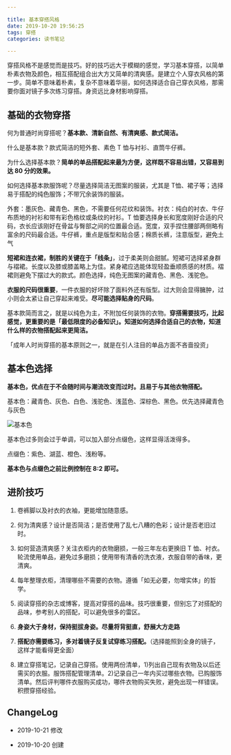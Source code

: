 ```yaml
---

title: 基本穿搭风格
date: 2019-10-20 19:56:25
tags: 穿搭
categories: 读书笔记

---
```


穿搭风格不是感觉而是技巧。好的技巧远大于模糊的感觉，学习基本穿搭，以简单朴素衣物及颜色，相互搭配组合出大方又简单的清爽感。是建立个人穿衣风格的第一步。简单不意味着朴素，复杂不意味着华丽，如何选择适合自己穿衣风格，那需要你面对镜子多次练习穿搭。身资远比身材影响穿搭。

<!--more-->

## 基础的衣物穿搭

何为普通时尚穿搭呢？**基本款、清新自然、有清爽感、款式简洁。**

什么是基本款？款式简洁的短外套、素色 T 恤与衬衫、直筒牛仔裤。

为什么选择基本款？**简单的单品搭配起来最为方便，这样既不容易出错，又容易到达 80 分的效果。**

如何选择基本款服饰呢？尽量选择简洁无图案的服装，尤其是 T恤、裙子等；选择易于搭配的纯色服饰；不带冗余装饰的服装。

外套：墨灰色、藏青色、黑色，不需要任何花纹和装饰。衬衣：纯白的衬衣、牛仔布质地的衬衫和带有彩色格纹或条纹的衬衫。T 恤要选择身长和宽度刚好合适的尺码，衣长应该刚好在骨盆与臀部之间的位置最合适。宽度，双手捏住腰部两侧略有富余的尺码最合适。牛仔裤，重点是版型和贴合感；棉质长裤，注意版型，避免土气

**短裙和连衣裙，制胜的关键在于「线条」**，过于柔美则会甜腻。短裙可选择紧身群与褶裙。长度以及膝或膝盖略上为佳。紧身裙应选能体现轻盈垂顺质感的材质。褶裙则避免下摆过大的款式。颜色选择，纯色无图案的藏青色、黑色、浅驼色。

**衣服的尺码很重要**，一件衣服的好坏除了面料外还有版型。过大则会显得臃肿，过小则会太紧让自己穿起来难受。**尽可能选择贴身的尺码**。

基本款简而言之，就是以纯色为主，不附加任何装饰的衣物。**穿搭需要技巧，比起感觉，更重要的是「最低限度的必备知识」。知道如何选择合适自己的衣物，知道什么样的衣物搭配起来更简洁。**

「成年人时尚穿搭的基本原则之一，就是在引人注目的单品方面不吝啬投资」

## 基本色选择

**基本色，优点在于不会随时间与潮流改变而过时。且易于与其他衣物搭配。**

基本色：藏青色、灰色、白色、浅驼色、浅蓝色、深棕色、黑色。优先选择藏青色与灰色

![基本色](https://blgo-1258469251.cos.ap-shanghai.myqcloud.com/BasisStyle.jpeg)

基本色过多则会过于单调，可以加入部分点缀色，这样显得活泼得多。

点缀色：紫色、湖蓝、橙色、浅粉等。

**基本色与点缀色之前比例控制在 8:2 即可。**

## 进阶技巧

1. 卷裤脚以及衬衣的衣袖，更能增加随意感。

2. 何为清爽感？设计是否简洁；是否使用了乱七八糟的色彩；设计是否老旧过时。

3. 如何营造清爽感？关注衣柜内的衣物磨损，一般三年左右更换旧 T 恤、衬衣。轮流使用单品，避免过多磨损；使用带有清香的洗衣液，衣服自带的香味，更清爽。

4. 每年整理衣柜，清理哪些不需要的衣物。遵循「如无必要，勿增实体」的哲学。

5. 阅读穿搭的杂志或博客，提高对穿搭的品味。技巧很重要，但别忘了对搭配的品味，参考别人的搭配，可以避免很多的雷区。

6. **身姿大于身材，保持挺拔身姿。尽量将背挺直，舒展大方走路**

7. **搭配亦需要练习，多对着镜子反复试穿练习搭配。**（选择能照到全身的镜子，这样才能看得更全面）

8. 建立穿搭笔记，记录自己穿搭。使用两份清单，1)列出自己现有衣物及以后还需买的衣服。服饰搭配管理清单。2)记录自己一年内买过哪些衣物。已购服饰清单。然后评判哪件衣服购买成功，哪件衣物购买失败，避免出现一样错误。积攒穿搭经验。

## ChangeLog

- 2019-10-21 修改

- 2019-10-20 创建